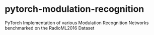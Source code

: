 # pytorch-modulation-recognition
PyTorch Implementation of various Modulation Recognition Networks benchmarked on the RadioML2016 Dataset
